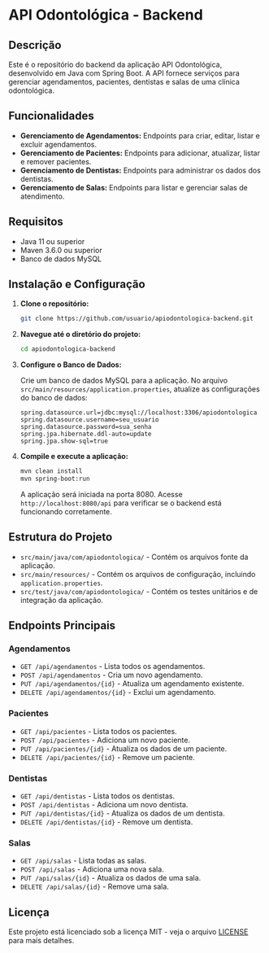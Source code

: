 # API Odontológica - Backend

## Descrição

Este é o repositório do backend da aplicação API Odontológica, desenvolvido em Java com Spring Boot. A API fornece serviços para gerenciar agendamentos, pacientes, dentistas e salas de uma clínica odontológica. 

## Funcionalidades

- **Gerenciamento de Agendamentos:** Endpoints para criar, editar, listar e excluir agendamentos.
- **Gerenciamento de Pacientes:** Endpoints para adicionar, atualizar, listar e remover pacientes.
- **Gerenciamento de Dentistas:** Endpoints para administrar os dados dos dentistas.
- **Gerenciamento de Salas:** Endpoints para listar e gerenciar salas de atendimento.

## Requisitos

- Java 11 ou superior
- Maven 3.6.0 ou superior
- Banco de dados MySQL

## Instalação e Configuração

1. **Clone o repositório:**

    ```bash
    git clone https://github.com/usuario/apiodontologica-backend.git
    ```

2. **Navegue até o diretório do projeto:**

    ```bash
    cd apiodontologica-backend
    ```

3. **Configure o Banco de Dados:**

   Crie um banco de dados MySQL para a aplicação. No arquivo `src/main/resources/application.properties`, atualize as configurações do banco de dados:

    ```properties
    spring.datasource.url=jdbc:mysql://localhost:3306/apiodontologica
    spring.datasource.username=seu_usuario
    spring.datasource.password=sua_senha
    spring.jpa.hibernate.ddl-auto=update
    spring.jpa.show-sql=true
    ```

4. **Compile e execute a aplicação:**

    ```bash
    mvn clean install
    mvn spring-boot:run
    ```

    A aplicação será iniciada na porta 8080. Acesse `http://localhost:8080/api` para verificar se o backend está funcionando corretamente.

## Estrutura do Projeto

- `src/main/java/com/apiodontologica/` - Contém os arquivos fonte da aplicação.
- `src/main/resources/` - Contém os arquivos de configuração, incluindo `application.properties`.
- `src/test/java/com/apiodontologica/` - Contém os testes unitários e de integração da aplicação.

## Endpoints Principais

### Agendamentos

- `GET /api/agendamentos` - Lista todos os agendamentos.
- `POST /api/agendamentos` - Cria um novo agendamento.
- `PUT /api/agendamentos/{id}` - Atualiza um agendamento existente.
- `DELETE /api/agendamentos/{id}` - Exclui um agendamento.

### Pacientes

- `GET /api/pacientes` - Lista todos os pacientes.
- `POST /api/pacientes` - Adiciona um novo paciente.
- `PUT /api/pacientes/{id}` - Atualiza os dados de um paciente.
- `DELETE /api/pacientes/{id}` - Remove um paciente.

### Dentistas

- `GET /api/dentistas` - Lista todos os dentistas.
- `POST /api/dentistas` - Adiciona um novo dentista.
- `PUT /api/dentistas/{id}` - Atualiza os dados de um dentista.
- `DELETE /api/dentistas/{id}` - Remove um dentista.

### Salas

- `GET /api/salas` - Lista todas as salas.
- `POST /api/salas` - Adiciona uma nova sala.
- `PUT /api/salas/{id}` - Atualiza os dados de uma sala.
- `DELETE /api/salas/{id}` - Remove uma sala.

## Licença

Este projeto está licenciado sob a licença MIT - veja o arquivo [LICENSE](LICENSE) para mais detalhes.
